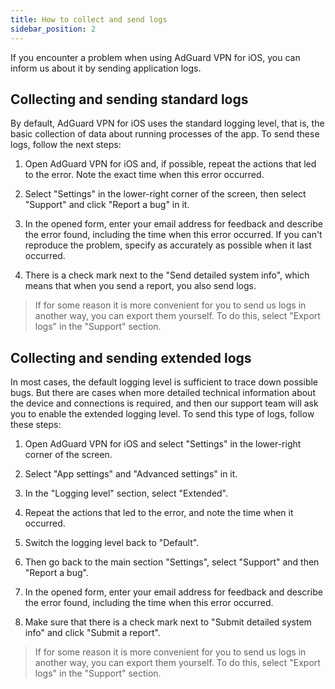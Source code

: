 ```yaml
---
title: How to collect and send logs
sidebar_position: 2
---
```


If you encounter a problem when using AdGuard VPN for iOS, you can inform us about it by sending application logs.

## Collecting and sending standard logs

By default, AdGuard VPN for iOS uses the standard logging level, that is, the basic collection of data about running processes of the app. To send these logs, follow the next steps:

1. Open AdGuard VPN for iOS and, if possible, repeat the actions that led to the error. Note the exact time when this error occurred.

2. Select "Settings" in the lower-right corner of the screen, then select "Support" and click "Report a bug" in it.

3. In the opened form, enter your email address for feedback and describe the error found, including the time when this error occurred. If you can't reproduce the problem, specify as accurately as possible when it last occurred.

4. There is a check mark next to the "Send detailed system info", which means that when you send a report, you also send logs.
> If for some reason it is more convenient for you to send us logs in another way, you can export them yourself. To do this, select "Export logs" in the "Support" section.

## Collecting and sending extended logs

In most cases, the default logging level is sufficient to trace down possible bugs. But there are cases when more detailed technical information about the device and connections is required, and then our support team will ask you to enable the extended logging level. To send this type of logs, follow these steps:

1. Open AdGuard VPN for iOS and select "Settings" in the lower-right corner of the screen.

2. Select "App settings" and "Advanced settings" in it.

3. In the "Logging level" section, select "Extended".

4. Repeat the actions that led to the error, and note the time when it occurred.

5. Switch the logging level back to "Default".

6. Then go back to the main section "Settings", select "Support" and then "Report a bug".

7. In the opened form, enter your email address for feedback and describe the error found, including the time when this error occurred.

8. Make sure that there is a check mark next to "Submit detailed system info" and click "Submit a report".
> If for some reason it is more convenient for you to send us logs in another way, you can export them yourself. To do this, select "Export logs" in the "Support" section.

